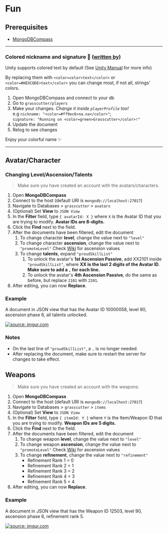 # Fun
## Prerequisites
- [MongoDBCompass](https://www.mongodb.com/try/download/compass)

***

### Colored nickname and signature :peacock: ([written by](https://github.com/actuallyeunha))
Unity supports colored text by default (See [Unity Manual](https://docs.unity3d.com/Packages/com.unity.ugui@1.0/manual/StyledText.html) for more info)

By replacing them with `<color=color>text</color>` or `<color=#HEXCODE>text</color>` you can change most, if not all, strings' colors.


1. Open MongoDBCompass and connect to your db
2. Go to `grasscutter/players`
3. Make your changes. *Change it inside `playerProfile` too!* <br>
        e.g  `nickname: "<color=#ff9ec6>na.na</color>"`; <br>
        `signature: "Running on <color=green>Grasscutter</color>!"`
4. Update the document
5. Relog to see changes

Enjoy your colorful name :sparkles:


***
## Avatar/Character
### Changing Level/Ascension/Talents
> Make sure you have created an account with the avatars/characters.
1. Open **MongoDBCompass**
2. Connect to the host (default URI is `mongodb://localhost:27017`)
3. Navigate to Databases > `grasscutter` > `avatars`
4. (Optional) Set **View** to `JSON View`
5. In the **Filter** field, type `{ avatarId: X }` where `X` is the Avatar ID that you are trying to modify. **Avatar IDs are 8-digits.**
6. Click the **Find** next to the field. 
7. After the documents have been filtered, edit the document
	1. To change character **level**, change the value next to `"level"`
	2. To change character **ascension**, change the value next to `"promoteLevel"`
		 Check [Wiki](https://genshin-impact.fandom.com/wiki/Characters#:~:text=one%20Acquaint%20Fate.-,Ascension%20Phase,-Max%20Char.%20Level) for ascension values
	3. To change **talents**, expand `"proudSkillList"`
		1. To unlock the avatar's **1st Ascension Passive**, add XX2101 inside `"proudSkillList"`, where **XX is the last 2 digits of the Avatar ID**. **Make sure to add a `,` for each line.** 
		2. To unlock the avatar's **4th Ascension Passive**, do the same as before, but replace `2101` with `2201`.
8. After editing, you can now **Replace**.

### Example
A document in JSON view that has the Avatar ID 10000058, level 90, ascension phase 6, all talents unlocked.

<a href="https://imgur.com/ZJf6L3K"><img src="https://i.imgur.com/ZJf6L3K.png" title="source: imgur.com" /></a>


### Notes
- On the last line of `"proudSkillList"`, a `,` is no longer needed. 
- After replacing the document, make sure to restart the server for changes to take effect. 


## Weapons
> Make sure you have created an account with the weapons.
1. Open **MongoDBCompass**
2. Connect to the host (default URI is `mongodb://localhost:27017`)
3. Navigate to Databases > `grasscutter` > `items`
4. (Optional) Set **View** to `JSON View`
5. In the **Filter** field, type `{ itemId: Y }` where `Y` is the Item/Weapon ID that you are trying to modify. **Weapon IDs are 5 digits.**
6. Click the **Find** next to the field. 
7. After the documents have been filtered, edit the document
	1. To change weapon **level**, change the value next to `"level"`
	2. To change weapon **ascension**, change the value next to `"promoteLevel"`
		 Check [Wiki](https://genshin-impact.fandom.com/wiki/Weapons#:~:text=reaching%202nd%20Ascension.-,Ascension%20Phase,-Max%20Weapon%20Level) for ascension values
	3. To change **refinement**, change the value next to `"refinement"`
		* Refinement Rank 1 = 0
		* Refinement Rank 2 = 1
		* Refinement Rank 3 = 2
		* Refinement Rank 4 = 3
		* Refinement Rank 5 = 4
8. After editing, you can now **Replace**.

### Example
A document in JSON view that has the Weapon ID 12503, level 90, ascension phase 6, refinement rank 5.

<a href="https://imgur.com/b8yW79b"><img src="https://i.imgur.com/b8yW79b.png" title="source: imgur.com" /></a>